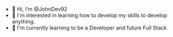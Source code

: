 - 👋 Hi, I’m @JohnDev92
- 👀 I'm interested in learning how to develop my skills to develop anything.
- 🌱 I'm currently learning to be a Developer and future Full Stack
<!---
JohnDev92/JohnDev92 is a ✨ special ✨ repository because its `README.md` (this file) appears on your GitHub profile.
You can click the Preview link to take a look at your changes.
--->
